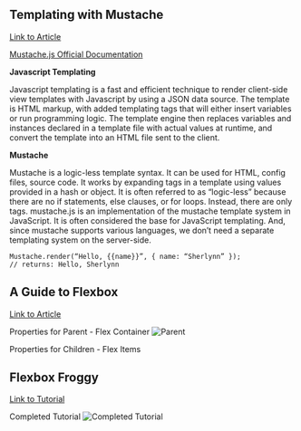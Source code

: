 ## Templating with Mustache

[Link to Article](https://medium.com/@1sherlynn/javascript-templating-language-and-engine-mustache-js-with-node-and-express-f4c2530e73b2)

[Mustache.js Official Documentation](https://github.com/janl/mustache.js)

**Javascript Templating**

Javascript templating is a fast and efficient technique to render client-side view templates with Javascript by using a JSON data source. The template is HTML markup, with added templating tags that will either insert variables or run programming logic.
The template engine then replaces variables and instances declared in a template file with actual values at runtime, and convert the template into an HTML file sent to the client.

**Mustache**

Mustache is a logic-less template syntax. It can be used for HTML, config files, source code. It works by expanding tags in a template using values provided in a hash or object.
It is often referred to as “logic-less” because there are no if statements, else clauses, or for loops. Instead, there are only tags. 
mustache.js is an implementation of the mustache template system in JavaScript. It is often considered the base for JavaScript templating. And, since mustache supports various languages, we don’t need a separate templating system on the server-side.
```
Mustache.render(“Hello, {{name}}”, { name: “Sherlynn” });
// returns: Hello, Sherlynn
```

## A Guide to Flexbox

[Link to Article](https://css-tricks.com/snippets/css/a-guide-to-flexbox/)

Properties for Parent - Flex Container
![Parent](https://encrypted-tbn0.gstatic.com/images?q=tbn%3AANd9GcQXBkloIJzJ5kKu4xNf8B4bmb1L19xr6LTRUQ&usqp=CAU)

Properties for Children - Flex Items


## Flexbox Froggy

[Link to Tutorial](https://flexboxfroggy.com/)

Completed Tutorial
![Completed Tutorial](https://miro.medium.com/max/4576/1*FW6ibVYMeMPhVHQSR_kdSQ.png)